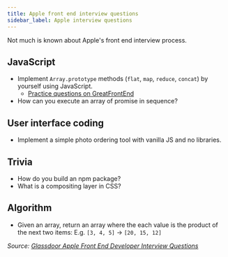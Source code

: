 ```yaml
---
title: Apple front end interview questions
sidebar_label: Apple interview questions
---
```


Not much is known about Apple's front end interview process.

## JavaScript

- Implement `Array.prototype` methods (`flat`, `map`, `reduce`, `concat`) by yourself using JavaScript.
  - [Practice questions on GreatFrontEnd](https://www.greatfrontend.com/questions/coding)
- How can you execute an array of promise in sequence?

## User interface coding

- Implement a simple photo ordering tool with vanilla JS and no libraries.

## Trivia

- How do you build an npm package?
- What is a compositing layer in CSS?

## Algorithm

- Given an array, return an array where the each value is the product of the next two items: E.g. `[3, 4, 5]` -> `[20, 15, 12]`

_Source: [Glassdoor Apple Front End Developer Interview Questions](https://www.glassdoor.sg/Interview/Apple-Front-End-Developer-Interview-Questions-EI_IE1138.0,5_KO6,25.htm)_
